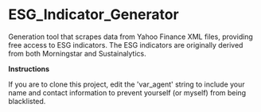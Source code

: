 # ESG_Indicator_Generator
Generation tool that scrapes data from Yahoo Finance XML files, providing free access to ESG indicators. 
The ESG indicators are originally derived from both Morningstar and Sustainalytics. 

**Instructions**

If you are to clone this project, edit the 'var_agent' string to include your name and contact information to prevent yourself (or myself) from being blacklisted. 
